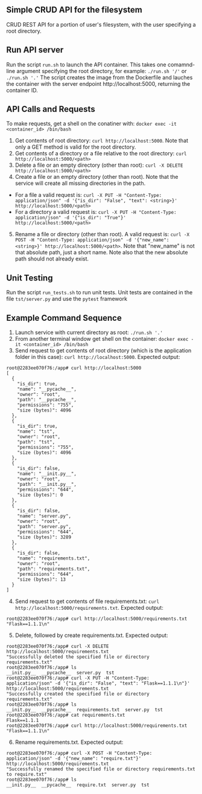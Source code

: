 Simple CRUD API for the filesystem
-----------------------------------

CRUD REST API for a portion of user's filesystem, with the user specifying a root directory.

Run API server
--------------
Run the script `run.sh` to launch the API container. This takes one comamnd-line argument specifying the root directory, for example: `./run.sh '/'` or `./run.sh '.'`
The script creates the image from the Dockerfile and lauches the container with the server endpoint http://localhost:5000, returning the container ID.

API Calls and Requests
---------------
To make requests, get a shell on the conatiner with: `docker exec -it <container_id> /bin/bash`

1. Get contents of root directory: `curl http://localhost:5000`. Note that only a GET method is valid for the root directory.
2. Get contents of a directory or a file <path> relative to the root directory: `curl http://localhost:5000/<path>`
3. Delete a file or an empty directory (other than root): `curl -X DELETE http://localhost:5000/<path>`
4. Create a file or an empty directory (other than root). Note that the service will create all missing directories in the path. 
  - For a file a valid request is: `curl -X PUT -H "Content-Type: application/json" -d '{"is_dir": "False", "text": <string>}' http://localhost:5000/<path> `
  - For a directory a valid request is: `curl -X PUT -H "Content-Type: application/json" -d '{"is_dir": "True"}' http://localhost:5000/<path>`
5. Rename a file or directory (other than root). A valid request is: `curl -X POST -H "Content-Type: application/json" -d '{"new_name": <string>}' http://localhost:5000/<path>`. 
Note that "new_name" is not that absolute path, just a short name. Note also that the new absolute path should not already exist.

Unit Testing
--------------
Run the script `run_tests.sh` to run unit tests.
Unit tests are contained in the file `tst/server.py` and use the `pytest` framework

Example Command Sequence
-------------------------

1. Launch service with current directory as root: `./run.sh '.'`
2. From another terminal window get shell on the container: `docker exec -it <container_id> /bin/bash`
3. Send request to get contents of root directory (which is the application folder in this case): `curl http://localhost:5000`. Expected output:
```
root@2283ee070f76:/app# curl http://localhost:5000
[
  {
    "is_dir": true,
    "name": "__pycache__",
    "owner": "root",
    "path": "__pycache__",
    "permissions": "755",
    "size (bytes)": 4096
  },
  {
    "is_dir": true,
    "name": "tst",
    "owner": "root",
    "path": "tst",
    "permissions": "755",
    "size (bytes)": 4096
  },
  {
    "is_dir": false,
    "name": "__init.py__",
    "owner": "root",
    "path": "__init.py__",
    "permissions": "644",
    "size (bytes)": 0
  },
  {
    "is_dir": false,
    "name": "server.py",
    "owner": "root",
    "path": "server.py",
    "permissions": "644",
    "size (bytes)": 3289
  },
  {
    "is_dir": false,
    "name": "requirements.txt",
    "owner": "root",
    "path": "requirements.txt",
    "permissions": "644",
    "size (bytes)": 13
  }
]
```
4. Send request to get contents of file requirements.txt: `curl http://localhost:5000/requirements.txt`. Expected output:
```
root@2283ee070f76:/app# curl http://localhost:5000/requirements.txt
"Flask==1.1.1\n"
```
5. Delete, followed by create requirements.txt. Expected output:
```
root@2283ee070f76:/app# curl -X DELETE http://localhost:5000/requirements.txt
"Successfully deleted the specified file or directory requirements.txt"
root@2283ee070f76:/app# ls
__init.py__  __pycache__  server.py  tst
root@2283ee070f76:/app# curl -X PUT -H "Content-Type: application/json" -d '{"is_dir": "False", "text": "Flask==1.1.1\n"}' http://localhost:5000/requirements.txt
"Successfully created the specified file or directory requirements.txt"
root@2283ee070f76:/app# ls
__init.py__  __pycache__  requirements.txt  server.py  tst
root@2283ee070f76:/app# cat requirements.txt
Flask==1.1.1
root@2283ee070f76:/app# curl http://localhost:5000/requirements.txt
"Flask==1.1.1\n"
```
6. Rename requirements.txt. Expected output:
```
root@2283ee070f76:/app# curl -X POST -H "Content-Type: application/json" -d '{"new_name": "require.txt"}' http://localhost:5000/requirements.txt
"Successfully renamed the specified file or directory requirements.txt to require.txt"
root@2283ee070f76:/app# ls
__init.py__  __pycache__  require.txt  server.py  tst
``` 